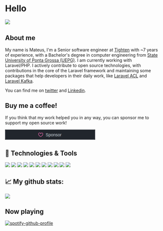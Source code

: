# Hello
![](https://komarev.com/ghpvc/?username=mateusjunges&color=2057f7&style=flat)

## About me
My name is Mateus, I'm a Senior software engineer at [Tighten][tighten] with ~7 years of experience, with a Bachelor's degree in computer engineering from [State University of Ponta Grossa (UEPG)][uepg]. 
I am currently working with Laravel/PHP.
I actively contribute to open source technologies, with contributions in the core of the Laravel framework and maintaining some packages that help developers in their daily work, like [Laravel ACL](https://github.com/mateusjunges/laravel-acl) and [Laravel Kafka](https://github.com/mateusjunges/laravel-kafka).


You can find me on [twitter][twitter] and [Linkedin][linkedin].

## Buy me a coffee! 
If you think that my work helped you in any way, you can sponsor me to support my open source work!

[![Sponsor Me](images/sponsor.png)](https://github.com/sponsors/mateusjunges)


## 🔧 Technologies & Tools
![](https://img.shields.io/badge/OS-Linux-informational?style=flat&logo=linux&logoColor=white&color=2057f7)
![](https://img.shields.io/badge/Editor-phpstorm-informational?style=flat&logo=jetbrains&logoColor=white&color=2057f7)
![](https://img.shields.io/badge/Code-Python-informational?style=flat&logo=python&logoColor=white&color=2057f7)
![](https://img.shields.io/badge/Code-JavaScript-informational?style=flat&logo=javascript&logoColor=white&color=2057f7)
![](https://img.shields.io/badge/Code-php-informational?style=flat&logo=php&logoColor=white&color=2057f7)
![](https://img.shields.io/badge/Code-Vue-informational?style=flat&logo=vue.js&logoColor=white&color=2057f7)
![](https://img.shields.io/badge/Tools-Kafka-informational?style=flat&logo=apache-kafka&logoColor=white&color=2057f7)
![](https://img.shields.io/badge/Tools-PostgreSQL-informational?style=flat&logo=postgresql&logoColor=white&color=2057f7)
![](https://img.shields.io/badge/Tools-mySQL-informational?style=flat&logo=mysql&logoColor=white&color=2057f7)
![](https://img.shields.io/badge/Shell-Bash-informational?style=flat&logo=gnu-bash&logoColor=white&color=2057f7)
![](https://img.shields.io/badge/Shell-ZSH-informational?style=flat&logo=zsh-bash&logoColor=white&color=2057f7)

## &#x1f4c8; My github stats:
<img src="https://github-readme-stats.vercel.app/api?username=mateusjunges&show_icons=true&title_color=ffffff&text_color=ffffff&icon_color=ffffff&bg_color=2057f7" align="center">

[uepg]: https://uepg.br
[ufpr]:https://www.ufpr.br/portalufpr/
[tighten]: https://tighten.com
[twitter]: https://twitter.com/mateusjungess
[linkedin]: https://linkedin.com/in/mateusjunges
[twitter_icon]: http://i.imgur.com/wWzX9uB.png (twitter icon)
[linkedin_icon]: https://raw.githubusercontent.com/mateusjunges/mateusjunges/master/linkedin.png (linkedin icon)

## Now playing
[![spotify-github-profile](https://spotify-github-profile.vercel.app/api/view?uid=mateus.junges&cover_image=true&theme=default)](https://spotify-github-profile.vercel.app/api/view?uid=mateus.junges&redirect=true)
